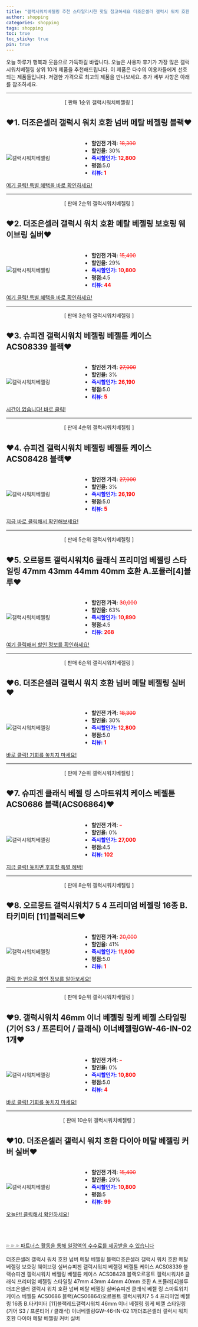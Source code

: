 ```yaml
---
title: "갤럭시워치베젤링 추천 스타일리시한 핫딜 참고하세요 더조은셀러 갤럭시 워치 호환 넘버"
author: shopping
categories: shopping
tags: shopping
toc: true
toc_sticky: true
pin: true
---
```

오늘 하루가 행복과 웃음으로 가득하길 바랍니다. 오늘은 사용자 후기가 가장 많은 갤럭시워치베젤링 상위 10개 제품을 추천해드립니다. 이 제품은 다수의 이용자들에게 선호되는 제품들입니다. 저렴한 가격으로 최고의 제품을 만나보세요. 추가 세부 사항은 아래를 참조하세요.

---
<p class="toplist" style="margin: 0 auto; display: block; width: fit-content;">[ 판매 1순위 갤럭시워치베젤링 ]</p>

<h2><strong>❤️1. 더조은셀러 갤럭시 워치 호환 넘버 메탈 베젤링 블랙❤️</strong></h2>

<div style="display: flex; align-items: center;">
    <div style="flex: 0.4;">
        <img src="https://thumbnail6.coupangcdn.com/thumbnails/remote/230x230ex/image/vendor_inventory/fe7f/49c87cd8c30108778b893cb39813a306f5af30a89ed770b135f873543b26.jpg" alt="갤럭시워치베젤링" style="max-width: 100%;">
    </div>
    <div style="flex: 0.6; margin-left: 10px;">
        <ul>
            <li><strong>할인전 가격:</strong> <del style="color: red;">18,300</del></li>
            <li><strong>할인율:</strong> 30%</li>
            <li><span style='color:blue'><strong>즉시할인가:</strong></span> <span style='color:red'><strong>12,800</strong></span></li>
            <li><strong>평점:</strong>5.0</li>
            <li><span style='color:blue'><strong>리뷰:</strong></span> <span style='color:red'><strong>1</strong></span></li>
        </ul>
    </div>
</div>
<div class="center">
    <a href="https://William4Davisa.github.io?lptag=AF9450613&subid=githubio&pageKey=8232713293&traceid=V0-153&itemId=23696525128&vendorItemId=90721635538" class="myButton">
        여기 클릭! 특별 혜택을 바로 확인하세요!
    </a>
</div>


---
<p class="toplist" style="margin: 0 auto; display: block; width: fit-content;">[ 판매 2순위 갤럭시워치베젤링 ]</p>

<h2><strong>❤️2. 더조은셀러 갤럭시 워치 호환 메탈 베젤링 보호링 웨이브링 실버❤️</strong></h2>

<div style="display: flex; align-items: center;">
    <div style="flex: 0.4;">
        <img src="https://thumbnail9.coupangcdn.com/thumbnails/remote/230x230ex/image/vendor_inventory/6cb0/63c82de1666e3050b0b1d7ce06bd74ce4df0a306f81668f1c30bcb5005ba.jpg" alt="갤럭시워치베젤링" style="max-width: 100%;">
    </div>
    <div style="flex: 0.6; margin-left: 10px;">
        <ul>
            <li><strong>할인전 가격:</strong> <del style="color: red;">15,400</del></li>
            <li><strong>할인율:</strong> 29%</li>
            <li><span style='color:blue'><strong>즉시할인가:</strong></span> <span style='color:red'><strong>10,800</strong></span></li>
            <li><strong>평점:</strong>4.5</li>
            <li><span style='color:blue'><strong>리뷰:</strong></span> <span style='color:red'><strong>44</strong></span></li>
        </ul>
    </div>
</div>
<div class="center">
    <a href="https://William4Davisa.github.io?lptag=AF9450613&subid=githubio&pageKey=6017293554&traceid=V0-153&itemId=21632816300&vendorItemId=88683788958" class="myButton">
        여기 클릭! 특별 혜택을 바로 확인하세요!
    </a>
</div>


---
<p class="toplist" style="margin: 0 auto; display: block; width: fit-content;">[ 판매 3순위 갤럭시워치베젤링 ]</p>

<h2><strong>❤️3. 슈피겐 갤럭시워치 베젤링 베젤튠 케이스 ACS08339 블랙❤️</strong></h2>

<div style="display: flex; align-items: center;">
    <div style="flex: 0.4;">
        <img src="https://thumbnail6.coupangcdn.com/thumbnails/remote/230x230ex/image/retail/images/1692474672220655-b8cef6ec-ba3b-4870-9718-90a3e06e49f2.jpg" alt="갤럭시워치베젤링" style="max-width: 100%;">
    </div>
    <div style="flex: 0.6; margin-left: 10px;">
        <ul>
            <li><strong>할인전 가격:</strong> <del style="color: red;">27,000</del></li>
            <li><strong>할인율:</strong> 3%</li>
            <li><span style='color:blue'><strong>즉시할인가:</strong></span> <span style='color:red'><strong>26,190</strong></span></li>
            <li><strong>평점:</strong>5.0</li>
            <li><span style='color:blue'><strong>리뷰:</strong></span> <span style='color:red'><strong>5</strong></span></li>
        </ul>
    </div>
</div>
<div class="center">
    <a href="https://William4Davisa.github.io?lptag=AF9450613&subid=githubio&pageKey=8151304708&traceid=V0-153&itemId=23198121941&vendorItemId=90230707920" class="myButton">
        시간이 없습니다! 바로 클릭!
    </a>
</div>


---
<p class="toplist" style="margin: 0 auto; display: block; width: fit-content;">[ 판매 4순위 갤럭시워치베젤링 ]</p>

<h2><strong>❤️4. 슈피겐 갤럭시워치 베젤링 베젤튠 케이스 ACS08428 블랙❤️</strong></h2>

<div style="display: flex; align-items: center;">
    <div style="flex: 0.4;">
        <img src="https://thumbnail8.coupangcdn.com/thumbnails/remote/230x230ex/image/retail/images/1692082405043451-52cca784-1c2e-45a4-b8e5-7fb8e7dc7ebf.jpg" alt="갤럭시워치베젤링" style="max-width: 100%;">
    </div>
    <div style="flex: 0.6; margin-left: 10px;">
        <ul>
            <li><strong>할인전 가격:</strong> <del style="color: red;">27,000</del></li>
            <li><strong>할인율:</strong> 3%</li>
            <li><span style='color:blue'><strong>즉시할인가:</strong></span> <span style='color:red'><strong>26,190</strong></span></li>
            <li><strong>평점:</strong>5.0</li>
            <li><span style='color:blue'><strong>리뷰:</strong></span> <span style='color:red'><strong>5</strong></span></li>
        </ul>
    </div>
</div>
<div class="center">
    <a href="https://William4Davisa.github.io?lptag=AF9450613&subid=githubio&pageKey=8151304659&traceid=V0-153&itemId=23198121770&vendorItemId=90230707810" class="myButton">
        지금 바로 클릭해서 확인해보세요!
    </a>
</div>


---
<p class="toplist" style="margin: 0 auto; display: block; width: fit-content;">[ 판매 5순위 갤럭시워치베젤링 ]</p>

<h2><strong>❤️5. 오르몽트 갤럭시워치6 클래식 프리미엄 베젤링 스타일링 47mm 43mm 44mm 40mm 호환 A.포뮬러[4]블루❤️</strong></h2>

<div style="display: flex; align-items: center;">
    <div style="flex: 0.4;">
        <img src="https://thumbnail10.coupangcdn.com/thumbnails/remote/230x230ex/image/vendor_inventory/dbb2/b3278e5843100f9a1655a939b3a7a480460354e034530f9bf1976839c245.jpg" alt="갤럭시워치베젤링" style="max-width: 100%;">
    </div>
    <div style="flex: 0.6; margin-left: 10px;">
        <ul>
            <li><strong>할인전 가격:</strong> <del style="color: red;">30,000</del></li>
            <li><strong>할인율:</strong> 63%</li>
            <li><span style='color:blue'><strong>즉시할인가:</strong></span> <span style='color:red'><strong>10,890</strong></span></li>
            <li><strong>평점:</strong>4.5</li>
            <li><span style='color:blue'><strong>리뷰:</strong></span> <span style='color:red'><strong>268</strong></span></li>
        </ul>
    </div>
</div>
<div class="center">
    <a href="https://William4Davisa.github.io?lptag=AF9450613&subid=githubio&pageKey=7672798376&traceid=V0-153&itemId=20472729301&vendorItemId=87008492134" class="myButton">
        여기 클릭해서 할인 정보를 확인하세요!
    </a>
</div>


---
<p class="toplist" style="margin: 0 auto; display: block; width: fit-content;">[ 판매 6순위 갤럭시워치베젤링 ]</p>

<h2><strong>❤️6. 더조은셀러 갤럭시 워치 호환 넘버 메탈 베젤링 실버❤️</strong></h2>

<div style="display: flex; align-items: center;">
    <div style="flex: 0.4;">
        <img src="https://thumbnail6.coupangcdn.com/thumbnails/remote/230x230ex/image/vendor_inventory/1c8e/fbf859062692373e85c00742e38958123b3a0a7f1d1d70dd5d716338aef0.jpg" alt="갤럭시워치베젤링" style="max-width: 100%;">
    </div>
    <div style="flex: 0.6; margin-left: 10px;">
        <ul>
            <li><strong>할인전 가격:</strong> <del style="color: red;">18,300</del></li>
            <li><strong>할인율:</strong> 30%</li>
            <li><span style='color:blue'><strong>즉시할인가:</strong></span> <span style='color:red'><strong>12,800</strong></span></li>
            <li><strong>평점:</strong>5.0</li>
            <li><span style='color:blue'><strong>리뷰:</strong></span> <span style='color:red'><strong>1</strong></span></li>
        </ul>
    </div>
</div>
<div class="center">
    <a href="https://William4Davisa.github.io?lptag=AF9450613&subid=githubio&pageKey=8232713293&traceid=V0-153&itemId=23696525132&vendorItemId=90721635592" class="myButton">
        바로 클릭! 기회를 놓치지 마세요!
    </a>
</div>


---
<p class="toplist" style="margin: 0 auto; display: block; width: fit-content;">[ 판매 7순위 갤럭시워치베젤링 ]</p>

<h2><strong>❤️7. 슈피겐 클래식 베젤 링 스마트워치 케이스 베젤튠 ACS0686 블랙(ACS06864)❤️</strong></h2>

<div style="display: flex; align-items: center;">
    <div style="flex: 0.4;">
        <img src="https://thumbnail9.coupangcdn.com/thumbnails/remote/230x230ex/image/retail/images/2023/08/24/12/1/79089c20-3f48-472f-b708-3f0d0f6afa99.jpg" alt="갤럭시워치베젤링" style="max-width: 100%;">
    </div>
    <div style="flex: 0.6; margin-left: 10px;">
        <ul>
            <li><strong>할인전 가격:</strong> <del style="color: red;">-</del></li>
            <li><strong>할인율:</strong> 0%</li>
            <li><span style='color:blue'><strong>즉시할인가:</strong></span> <span style='color:red'><strong>27,000</strong></span></li>
            <li><strong>평점:</strong>4.5</li>
            <li><span style='color:blue'><strong>리뷰:</strong></span> <span style='color:red'><strong>102</strong></span></li>
        </ul>
    </div>
</div>
<div class="center">
    <a href="https://William4Davisa.github.io?lptag=AF9450613&subid=githubio&pageKey=7551084517&traceid=V0-153&itemId=19872326455&vendorItemId=86973020261" class="myButton">
        지금 클릭! 놓치면 후회할 특별 혜택!
    </a>
</div>


---
<p class="toplist" style="margin: 0 auto; display: block; width: fit-content;">[ 판매 8순위 갤럭시워치베젤링 ]</p>

<h2><strong>❤️8. 오르몽트 갤럭시워치7 5 4 프리미엄 베젤링 16종 B.타키미터 [11]블랙레드❤️</strong></h2>

<div style="display: flex; align-items: center;">
    <div style="flex: 0.4;">
        <img src="https://thumbnail6.coupangcdn.com/thumbnails/remote/230x230ex/image/vendor_inventory/4381/93131f6931f62d34b4d427a02559ef54aa51117bbda070023a187324b5c5.jpg" alt="갤럭시워치베젤링" style="max-width: 100%;">
    </div>
    <div style="flex: 0.6; margin-left: 10px;">
        <ul>
            <li><strong>할인전 가격:</strong> <del style="color: red;">20,000</del></li>
            <li><strong>할인율:</strong> 41%</li>
            <li><span style='color:blue'><strong>즉시할인가:</strong></span> <span style='color:red'><strong>11,800</strong></span></li>
            <li><strong>평점:</strong>5.0</li>
            <li><span style='color:blue'><strong>리뷰:</strong></span> <span style='color:red'><strong>1</strong></span></li>
        </ul>
    </div>
</div>
<div class="center">
    <a href="https://William4Davisa.github.io?lptag=AF9450613&subid=githubio&pageKey=8234116116&traceid=V0-153&itemId=23701762057&vendorItemId=90726808626" class="myButton">
        클릭 한 번으로 할인 정보를 알아보세요!
    </a>
</div>


---
<p class="toplist" style="margin: 0 auto; display: block; width: fit-content;">[ 판매 9순위 갤럭시워치베젤링 ]</p>

<h2><strong>❤️9. 갤럭시워치 46mm 이너 베젤링 링케 베젤 스타일링 (기어 S3 / 프론티어 / 클래식) 이너베젤링GW-46-IN-02 1개❤️</strong></h2>

<div style="display: flex; align-items: center;">
    <div style="flex: 0.4;">
        <img src="https://thumbnail7.coupangcdn.com/thumbnails/remote/230x230ex/image/vendor_inventory/360c/b2ef0f068006eba0631d794b2bb8421df2379208865a4fde933c49fcbf90.jpg" alt="갤럭시워치베젤링" style="max-width: 100%;">
    </div>
    <div style="flex: 0.6; margin-left: 10px;">
        <ul>
            <li><strong>할인전 가격:</strong> <del style="color: red;">-</del></li>
            <li><strong>할인율:</strong> 0%</li>
            <li><span style='color:blue'><strong>즉시할인가:</strong></span> <span style='color:red'><strong>10,800</strong></span></li>
            <li><strong>평점:</strong>5.0</li>
            <li><span style='color:blue'><strong>리뷰:</strong></span> <span style='color:red'><strong>4</strong></span></li>
        </ul>
    </div>
</div>
<div class="center">
    <a href="https://William4Davisa.github.io?lptag=AF9450613&subid=githubio&pageKey=6489236447&traceid=V0-153&itemId=14239124546&vendorItemId=81484349022" class="myButton">
        바로 클릭! 기회를 놓치지 마세요!
    </a>
</div>


---
<p class="toplist" style="margin: 0 auto; display: block; width: fit-content;">[ 판매 10순위 갤럭시워치베젤링 ]</p>

<h2><strong>❤️10. 더조은셀러 갤럭시 워치 호환 다이아 메탈 베젤링 커버 실버❤️</strong></h2>

<div style="display: flex; align-items: center;">
    <div style="flex: 0.4;">
        <img src="https://thumbnail10.coupangcdn.com/thumbnails/remote/230x230ex/image/vendor_inventory/8917/b4aa65e41e882c3ee658c88782cd6787eb8c67d53562381a05762c822489.jpg" alt="갤럭시워치베젤링" style="max-width: 100%;">
    </div>
    <div style="flex: 0.6; margin-left: 10px;">
        <ul>
            <li><strong>할인전 가격:</strong> <del style="color: red;">15,400</del></li>
            <li><strong>할인율:</strong> 29%</li>
            <li><span style='color:blue'><strong>즉시할인가:</strong></span> <span style='color:red'><strong>10,800</strong></span></li>
            <li><strong>평점:</strong>5</li>
            <li><span style='color:blue'><strong>리뷰:</strong></span> <span style='color:red'><strong>99</strong></span></li>
        </ul>
    </div>
</div>
<div class="center">
    <a href="https://William4Davisa.github.io?lptag=AF9450613&subid=githubio&pageKey=8232731491&traceid=V0-153&itemId=23696599974&vendorItemId=90721716032" class="myButton">
        오늘만! 클릭해서 확인하세요!
    </a>
</div>

<br><br><br>[💦 💦 💦 파트너스 활동을 통해 일정액의 수수료를 제공받을 수 있습니다](https://link.coupang.com/a/bcpT2c)<br><br>더조은셀러 갤럭시 워치 호환 넘버 메탈 베젤링 블랙더조은셀러 갤럭시 워치 호환 메탈 베젤링 보호링 웨이브링 실버슈피겐 갤럭시워치 베젤링 베젤튠 케이스 ACS08339 블랙슈피겐 갤럭시워치 베젤링 베젤튠 케이스 ACS08428 블랙오르몽트 갤럭시워치6 클래식 프리미엄 베젤링 스타일링 47mm 43mm 44mm 40mm 호환 A.포뮬러[4]블루더조은셀러 갤럭시 워치 호환 넘버 메탈 베젤링 실버슈피겐 클래식 베젤 링 스마트워치 케이스 베젤튠 ACS0686 블랙(ACS06864)오르몽트 갤럭시워치7 5 4 프리미엄 베젤링 16종 B.타키미터 [11]블랙레드갤럭시워치 46mm 이너 베젤링 링케 베젤 스타일링 (기어 S3 / 프론티어 / 클래식) 이너베젤링GW-46-IN-02 1개더조은셀러 갤럭시 워치 호환 다이아 메탈 베젤링 커버 실버